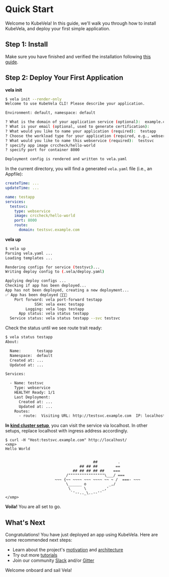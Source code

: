 # Quick Start

Welcome to KubeVela! In this guide, we'll walk you through how to install KubeVela, and deploy your first simple application.

## Step 1: Install

Make sure you have finished and verified the installation following [this guide](./install.md).

## Step 2: Deploy Your First Application

**vela init**

```bash
$ vela init --render-only
Welcome to use KubeVela CLI! Please describe your application.

Environment: default, namespace: default

? What is the domain of your application service (optional):  example.com
? What is your email (optional, used to generate certification):
? What would you like to name your application (required):  testapp
? Choose the workload type for your application (required, e.g., webservice):  webservice
? What would you like to name this webservice (required):  testsvc
? specify app image crccheck/hello-world
? specify port for container 8000

Deployment config is rendered and written to vela.yaml
```

In the current directory, you will find a generated `vela.yaml` file (i.e., an Appfile):

```yaml
createTime: ...
updateTime: ...

name: testapp
services:
  testsvc:
    type: webservice
    image: crccheck/hello-world
    port: 8000
    route:
      domain: testsvc.example.com
```

**vela up**

```bash
$ vela up
Parsing vela.yaml ...
Loading templates ...

Rendering configs for service (testsvc)...
Writing deploy config to (.vela/deploy.yaml)

Applying deploy configs ...
Checking if app has been deployed...
App has not been deployed, creating a new deployment...
✅ App has been deployed 🚀🚀🚀
    Port forward: vela port-forward testapp
             SSH: vela exec testapp
         Logging: vela logs testapp
      App status: vela status testapp
  Service status: vela status testapp --svc testsvc
```

Check the status until we see route trait ready:
```bash
$ vela status testapp
About:

  Name:       testapp
  Namespace:  default
  Created at: ...
  Updated at: ...

Services:

  - Name: testsvc
    Type: webservice
    HEALTHY Ready: 1/1
    Last Deployment:
      Created at: ...
      Updated at: ...
    Routes:
      - route:  Visiting URL: http://testsvc.example.com  IP: localhost
```

**In [kind cluster setup](./install.md#kind)**, you can visit the service via localhost. In other setups, replace localhost with ingress address accordingly.

```
$ curl -H "Host:testsvc.example.com" http://localhost/
<xmp>
Hello World


                                       ##         .
                                 ## ## ##        ==
                              ## ## ## ## ##    ===
                           /""""""""""""""""\___/ ===
                      ~~~ {~~ ~~~~ ~~~ ~~~~ ~~ ~ /  ===- ~~~
                           \______ o          _,/
                            \      \       _,'
                             `'--.._\..--''
</xmp>
```
**Voila!** You are all set to go.

## What's Next

Congratulations! You have just deployed an app using KubeVela. Here are some recommended next steps:

- Learn about the project's [motivation](./introduction.md) and [architecture](./design.md)
- Try out more [tutorials](./developers/config-enviroments.md)
- Join our community [Slack](https://cloud-native.slack.com/archives/C01BLQ3HTJA) and/or [Gitter](https://gitter.im/oam-dev/community)

Welcome onboard and sail Vela!
